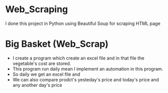 # Web_Scraping
I done this project in Python using Beautiful Soup for scraping  HTML page

# Big Basket (Web_Scrap)
- I create a program which create an excel file and in that file the vegetable's cost are stored.
- This program run daily mean I implement an automation in this program.
- So daily we get an excel file and 
- We can also compare prodct's yesteday's price and today's price and any another day's price
